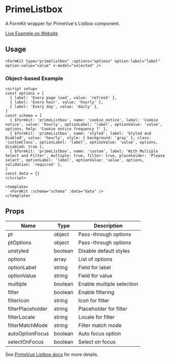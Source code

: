 # PrimeListbox

A FormKit wrapper for PrimeVue's Listbox component.

[Live Example on Website](https://formkit-primevue.netlify.app/inputs/listbox)

## Usage
```vue
<FormKit type="primelistbox" :options="options" option-label="label" option-value="value" v-model="selected" />
```

### Object-based Example
```vue
<script setup>
const options = [
  { label: 'Every page load', value: 'refresh' },
  { label: 'Every hour', value: 'hourly' },
  { label: 'Every day', value: 'daily' },
]
const schema = [
  { $formkit: 'primeListbox', name: 'cookie_notice', label: 'Cookie notice', value: 'hourly', optionLabel: 'label', optionValue: 'value', options, help: 'Cookie notice frequency ?' },
  { $formkit: 'primeListbox', name: 'styled', label: 'Styled and Diabled', value: 'hourly', style: { background: 'gray' }, class: 'customClass', optionLabel: 'label', optionValue: 'value', options, disabled: true },
  { $formkit: 'primeListbox', name: 'custom', label: 'With Multiple Select and Filter', multiple: true, filter: true, placeholder: 'Please select', optionLabel: 'label', optionValue: 'value', options, validation: 'required' },
]
const data = {}
</script>

<template>
  <FormKit :schema="schema" :data="data" />
</template>
```

## Props
| Name         | Type      | Description |
|--------------|-----------|-------------|
| pt           | object    | Pass-through options |
| ptOptions    | object    | Pass-through options |
| unstyled     | boolean   | Disable default styles |
| options      | array     | List of options |
| optionLabel  | string    | Field for label |
| optionValue  | string    | Field for value |
| multiple     | boolean   | Enable multiple selection |
| filter       | boolean   | Enable filtering |
| filterIcon   | string    | Icon for filter |
| filterPlaceholder | string | Placeholder for filter |
| filterLocale | string    | Locale for filter |
| filterMatchMode | string | Filter match mode |
| autoOptionFocus | boolean | Auto focus option |
| selectOnFocus | boolean  | Select on focus |

See [PrimeVue Listbox docs](https://www.primefaces.org/primevue/listbox/) for more details.

